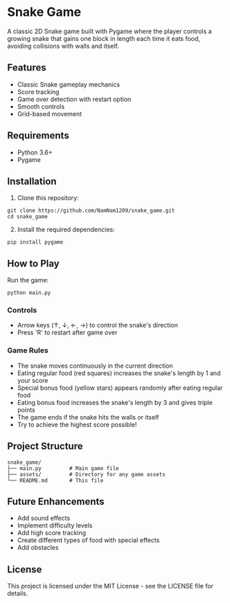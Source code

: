 # Snake Game

A classic 2D Snake game built with Pygame where the player controls a growing snake that gains one block in length each time it eats food, avoiding collisions with walls and itself.

## Features

- Classic Snake gameplay mechanics
- Score tracking
- Game over detection with restart option
- Smooth controls
- Grid-based movement

## Requirements

- Python 3.6+
- Pygame

## Installation

1. Clone this repository:
```
git clone https://github.com/NamNam1209/snake_game.git
cd snake_game
```

2. Install the required dependencies:
```
pip install pygame
```

## How to Play

Run the game:
```
python main.py
```

### Controls

- Arrow keys (↑, ↓, ←, →) to control the snake's direction
- Press 'R' to restart after game over

### Game Rules

- The snake moves continuously in the current direction
- Eating regular food (red squares) increases the snake's length by 1 and your score
- Special bonus food (yellow stars) appears randomly after eating regular food
- Eating bonus food increases the snake's length by 3 and gives triple points
- The game ends if the snake hits the walls or itself
- Try to achieve the highest score possible!

## Project Structure

```
snake_game/
├── main.py         # Main game file
├── assets/         # Directory for any game assets
└── README.md       # This file
```

## Future Enhancements

- Add sound effects
- Implement difficulty levels
- Add high score tracking
- Create different types of food with special effects
- Add obstacles

## License

This project is licensed under the MIT License - see the LICENSE file for details.
